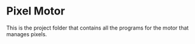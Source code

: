 # Pixel Motor
This is the project folder that contains all the programs for the motor that manages pixels.